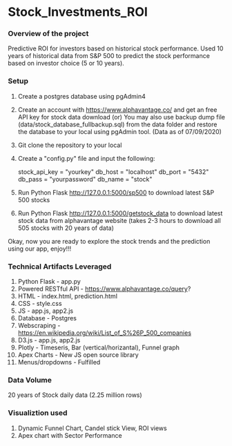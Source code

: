 # Stock_Investments_ROI

### Overview of the project

Predictive ROI for investors based on historical stock performance. Used 10 years of historical data from S&P 500 to predict the stock performance based on investor choice (5 or 10 years).

### Setup

1) Create a postgres database using pgAdmin4

2) Create an account with https://www.alphavantage.co/ and get an free API key for stock data download 
    (or) 
   You may also use backup dump file (data/stock_database_fullbackup.sql) from the data folder and restore the database to your local using pgAdmin tool. 
   (Data as of 07/09/2020)
    
3) Git clone the repository to your local

4) Create a "config.py" file and input the following:

    stock_api_key = "yourkey"
    db_host = "localhost"
    db_port = "5432"
    db_pass = "yourpassword"
    db_name = "stock"

5) Run Python Flask http://127.0.0.1:5000/sp500 to download latest S&P 500 stocks

6) Run Python Flask http://127.0.0.1:5000/getstock_data to download latest stock data from alphavantage website
    (takes 2-3 hours to download all 505 stocks with 20 years of data)

Okay, now you are ready to explore the stock trends and the prediction using our app, enjoy!!!


### Technical Artifacts Leveraged

1) Python Flask         - app.py
2) Powered RESTful API  - https://www.alphavantage.co/query?
3) HTML                 - index.html, prediction.html
3) CSS                  - style.css
4) JS                   - app.js, app2.js
5) Database             - Postgres
6) Webscraping          - https://en.wikipedia.org/wiki/List_of_S%26P_500_companies
7) D3.js                - app.js, app2.js
8) Plotly               - Timeseris, Bar (vertical/horizantal), Funnel graph
9) Apex Charts          - New JS open source library
10) Menus/dropdowns     - Fulfilled

### Data Volume

20 years of Stock daily data (2.25 million rows)

### Visualiztion used

1) Dynamic Funnel Chart, Candel stick View, ROI views
2) Apex chart with Sector Performance













